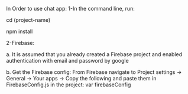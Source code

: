 In Order to use chat app:
1-In the command line, run:

cd (project-name)

npm install

2-Firebase:

a. It is assumed that you already created a Firebase project and enabled authentication with email and password by google

b. Get the Firebase config:
  From Firebase navigate to Project settings -> General -> Your apps -> Copy the following and paste them in FirebaseConfig.js in the project:
  var firebaseConfig 
